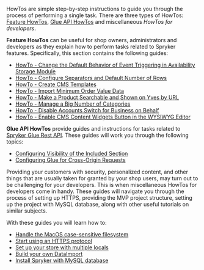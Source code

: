 HowTos are simple step-by-step instructions to guide you through the process of performing a single task. There are three types of HowTos: [Feature HowTos](https://documentation.spryker.com/docs/about-feature-howtos), [Glue API HowTos](https://documentation.spryker.com/docs/about-glue-api-howtos) and miscellaneous _HowTos for developers_.

**Feature HowTos** can be useful for shop owners, administrators and developers as they explain how to perform tasks related to Spryker features. Specifically, this section contains the following guides:

* [HowTo - Change the Default Behavior of Event Triggering in Availability Storage Module](https://documentation.spryker.com/docs/ht-change-default-behaviour-of-event-trigerring-in-availability-storage-module)
* [HowTo - Configure Separators and Default Number of Rows](https://documentation.spryker.com/docs/ht-configure-separators-default-number-rows) 
* [HowTo - Create CMS Templates](https://documentation.spryker.com/docs/ht-create-cms-templates)
* [HowTo - Import Minimum Order Value Data](https://documentation.spryker.com/docs/ht-import-minimum-order-value-data-201903)
* [HowTo - Make a Product Searchable and Shown on Yves by URL](https://documentation.spryker.com/docs/ht-make-product-shown-on-frontend-by-url) 
* [HowTo - Manage a Big Number of Categories](https://documentation.spryker.com/docs/ht-manage-a-big-number-of-categories-201903)
* [HowTo - Disable Accounts Switch for Business on Behalf](https://documentation.spryker.com/docs/ht-disable-accounts-switch-for-bob-201907)
* [HowTo - Enable CMS Content Widgets Button in the WYSIWYG Editor](https://documentation.spryker.com/docs/ht-enable-cms-content-widgets-button-201907)
<!--* How to - Use Blocks-->

**Glue API HowTos**  provide guides and instructions for tasks related to [Spryker Glue Rest API](https://documentation.spryker.com/docs/glue-rest-api). These guides will work you through the following topics:

* [Configuring Visibility of the Included Section](https://documentation.spryker.com/docs/ht-configuring-visibility-included-section-201903)
* [Configuring Glue for Cross-Origin Requests](https://documentation.spryker.com/docs/ht-configuring-glue-for-cross-origin-requests-201903)

Providing your customers with security, personalized content, and other things that are usually taken for granted by your shop users, may turn out to be challenging for your developers. This is when miscellaneous HowTos for developers come in handy. These guides will navigate you through the process of setting up HTTPS, providing the MVP project structure, setting up the project with MySQL database, along with other useful tutorials on similar subjects.

With these guides you will learn how to:

* [Handle the MacOS case-sensitive filesystem](https://documentation.spryker.com/docs/ht-case-sensitive-file-system-mac)
* [Start using an HTTPS protocol](https://documentation.spryker.com/docs/ht-force-https)
* [Set up your store with multiple locals](https://documentation.spryker.com/docs/ht-setup-stores-with-multiple-locales)
* [Build your own DataImport](https://documentation.spryker.com/docs/ht-data-import)
* [Install Spryker with MySQL database](https://documentation.spryker.com/docs/ht-data-import/ht-setup-spryker-with-mysql)